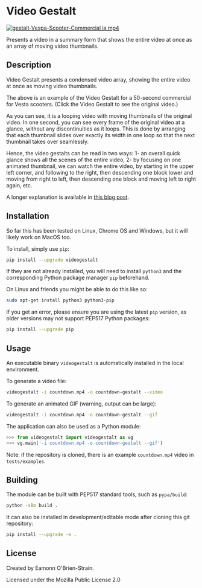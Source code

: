 # Video Gestalt

[![gestalt-Vespa-Scooter-Commercial ia mp4][1]][2]

Presents a video in a summary form that shows the entire video at once as an array of moving video thumbnails.

## Description

Video Gestalt presents a condensed video array, showing the entire video at once as moving video thumbnails.

The above is an example of the Video Gestalt for a 50-second commercial for Vesta scooters. (Click the Video Gestalt to see the original video.)

As you can see, it is a looping video with moving thumbnails of the original video. In one second, you can see every frame of the original video at a glance, without any discontinuities as it loops. This is done by arranging that each thumbnail slides over exactly its width in one loop so that the next thumbnail takes over seamlessly.

Hence, the video gestalts can be read in two ways: 1- an overall quick glance shows all the scenes of the entire video, 2- by focusing on one animated thumbnail, we can watch the entire video, by starting in the upper left corner, and following to the right, then descending one block lower and moving from right to left, then descending one block and moving left to right again, etc.

A longer explanation is available in [this blog post](https://eamonn.org/video-gestalt-one-glance-overview-of-a-video).

## Installation

So far this has been tested on Linux, Chrome OS and Windows, but it will likely work on MacOS too.

To install, simply use `pip`:

```bash
pip install --upgrade videogestalt
```

If they are not already installed, you will need to install `python3` and the corresponding Python package manager `pip` beforehand.

On Linux and friends you might be able to do this like so:
```bash
sudo apt-get install python3 python3-pip
```

If you get an error, please ensure you are using the latest `pip` version, as older versions may not support PEP517 Python packages:

```bash
pip install --upgrade pip
```

## Usage

An executable binary `videogestalt` is automatically installed in the local environment.

To generate a video file:

```bash
videogestalt -i countdown.mp4 -o countdown-gestalt --video
```

To generate an animated GIF (warning, output can be large):

```bash
videogestalt -i countdown.mp4 -o countdown-gestalt --gif
```

The application can also be used as a Python module:

```python
>>> from videogestalt import videogestalt as vg
>>> vg.main('-i countdown.mp4 -o countdown-gestalt --gif')
```

Note: if the repository is cloned, there is an example `countdown.mp4` video in `tests/examples`.

## Building

The module can be built with PEP517 standard tools, such as `pypa/build`:

```bash
python -sBm build .
```

It can also be installed in development/editable mode after cloning this git repository:

```bash
pip install --upgrade -e .
```

## License

Created by Eamonn O'Brien-Strain.

Licensed under the Mozilla Public License 2.0

[1]: https://github.com/eobrain/videogestalt/master/resources/vespa-commercial-gestalt.gif
[2]: https://ia904607.us.archive.org/11/items/vespa-scooter-commercial/Vespa%20Scooter%20Commercial.mp4

